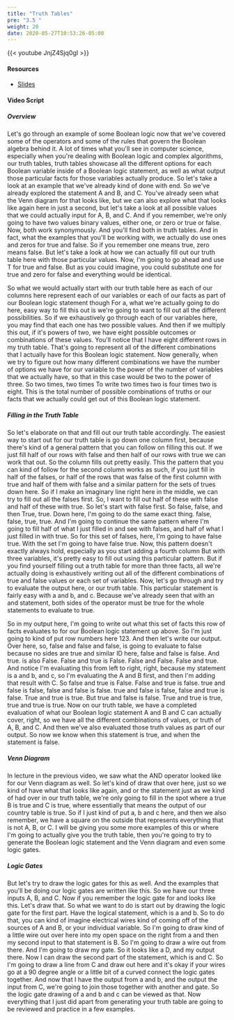 ```yaml
---
title: "Truth Tables"
pre: "3.5 "
weight: 20
date: 2020-05-27T10:53:26-05:00
---
```


{{< youtube JnjZ4Sjq0gI >}}


#### Resources

* [Slides](/1-cc110/03-bits-and-boolean-algebra/slides/03-Bits-and-Boolean-Algebra.pdf)

#### Video Script

##### Overview

Let's go through an example of some Boolean logic now that we've covered some of the operators and some of the rules that govern the Boolean algebra behind it. A lot of times what you'll see in computer science, especially when you're dealing with Boolean logic and complex algorithms, our truth tables, truth tables showcase all the different options for each Boolean variable inside of a Boolean logic statement, as well as what output those particular facts for those variables actually produce. So let's take a look at an example that we've already kind of done with end. So we've already explored the statement A and B, and C. You've already seen what the Venn diagram for that looks like, but we can also explore what that looks like again here in just a second, but let's take a look at all possible values that we could actually input for A, B, and C. And if you remember, we're only going to have two values binary values, either one, or zero or true or false. Now, both work synonymously. And you'll find both in truth tables. And in fact, what the examples that you'll be working with, we actually do use ones and zeros for true and false. So if you remember one means true, zero means false. But let's take a look at how we can actually fill out our truth table here with those particular values. Now, I'm going to go ahead and use T for true and false. But as you could imagine, you could substitute one for true and zero for false and everything would be identical. 

So what we would actually start with our truth table here as each of our columns here represent each of our variables or each of our facts as part of our Boolean logic statement though For a, what we're actually going to do here, easy way to fill this out is we're going to want to fill out all the different possibilities. So if we exhaustively go through each of our variables here, you may find that each one has two possible values. And then if we multiply this out, if it's powers of two, we have eight possible outcomes or combinations of these values. You'll notice that I have eight different rows in my truth table. That's going to represent all of the different combinations that I actually have for this Boolean logic statement. Now generally, when we try to figure out how many different combinations we have the number of options we have for our variable to the power of the number of variables that we actually have, so that in this case would be two to the power of three. So two times, two times To write two times two is four times two is eight. This is the total number of possible combinations of truths or our facts that we actually could get out of this Boolean logic statement. 

##### Filling in the Truth Table

So let's elaborate on that and fill out our truth table accordingly. The easiest way to start out for our truth table is go down one column first, because there's kind of a general pattern that you can follow on filling this out. If we just fill half of our rows with false and then half of our rows with true we can work that out. So the column fills out pretty easily. This the pattern that you can kind of follow for the second column works as such, if you just fill in half of the falses, or half of the rows that was false of the first column with true and half of them with false and a similar pattern for the sets of trues down here. So if I make an imaginary line right here in the middle, we can try to fill out all the falses first. So, I want to fill out half of these with false and half of these with true. So let's start with false first. So false, false, and then True, true. Down here, I'm going to do the same exact thing. false, false, true, true. And I'm going to continue the same pattern where I'm going to fill half of what I just filled in and see with falses, and half of what I just filled in with true. So for this set of falses, here, I'm going to have false true. With the set I'm going to have false true. Now, this pattern doesn't exactly always hold, especially as you start adding a fourth column But with three variables, it's pretty easy to fill out using this particular pattern. But if you find yourself filling out a truth table for more than three facts, all we're actually doing is exhaustively writing out all of the different combinations of true and false values or each set of variables. Now, let's go through and try to evaluate the output here, or our truth table. This particular statement is fairly easy with a and b, and c. Because we've already seen that with an and statement, both sides of the operator must be true for the whole statements to evaluate to true. 

So in my output here, I'm going to write out what this set of facts this row of facts evaluates to for our Boolean logic statement up above. So I'm just going to kind of put row numbers here 123. And then let's write our output. Over here, so, false and false and false, is going to evaluate to false because no sides are true and similar ID here, false and false is false. And true. is also False. False and true is False. False and False. False and true. And notice I'm evaluating this from left to right, right, because my statement is a and b, and c, so I'm evaluating the A and B first, and then I'm adding that result with C. So false and true is False. False and true is false. true and false is false, false and false is false. true and false is false, false and true is false. True and true is true. But true and false is false. True and true is true, true and true is true. Now on our truth table, we have a completed evaluation of what our Boolean logic statement A and B and C can actually cover, right, so we have all the different combinations of values, or truth of A, B, and C. And then we've also evaluated those truth values as part of our output. So now we know when this statement is true, and when the statement is false. 

##### Venn Diagram

In lecture in the previous video, we saw what the AND operator looked like for our Venn diagram as well. So let's kind of draw that over here, just so we kind of have what that looks like again, and or the statement just as we kind of had over in our truth table, we're only going to fill in the spot where a true B is true and C is true, where essentially that means the output of our country table is true. So if I just kind of put a, b and c here, and then we also remember, we have a square on the outside that represents everything that is not A, B, or C. I will be giving you some more examples of this or where I'm going to actually give you the truth table, then you're going to try to generate the Boolean logic statement and the Venn diagram and even some logic gates. 

##### Logic Gates

But let's try to draw the logic gates for this as well. And the examples that you'll be doing our logic gates are written like this. So we have our three inputs A, B, and C. Now if you remember the logic gate for and looks like this. Let's draw that. So what we want to do is start out by drawing the logic gate for the first part. Have the logical statement, which is a and b. So to do that, you can kind of imagine electrical wires kind of coming off of the sources of A and B, or your individual variable. So I'm going to draw kind of a little wire out over here into my open space on the right from a and then my second input to that statement is B. So I'm going to draw a wire out from there. And I'm going to draw my gate. So it looks like a D, and my output there. Now I can draw the second part of the statement, which is and C. So I'm going to draw a line from C and draw out here and it's okay if your wires go at a 90 degree angle or a little bit of a curved connect the logic gates together. And now that I have the output from a and b, and the output the input from C, we're going to join those together with another and gate. So the logic gate drawing of a and b and c can be viewed as that. Now everything that I just did apart from generating your truth table are going to be reviewed and practice in a few examples. 


